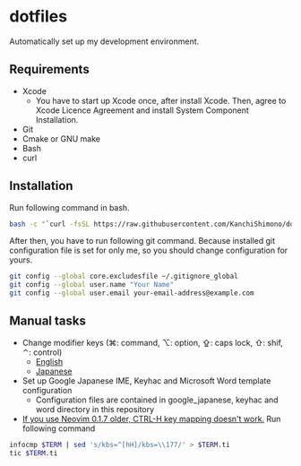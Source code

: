 # dotfiles

Automatically set up my development environment.

## Requirements

- Xcode
	- You have to start up Xcode once, after install Xcode. Then, agree to Xcode
	  Licence Agreement and install System Component Installation.
- Git
- Cmake or GNU make
- Bash
- curl

## Installation

Run following command in bash.
```sh
bash -c "`curl -fsSL https://raw.githubusercontent.com/KanchiShimono/dotfiles/master/install.sh`"
```
After then, you have to run following git command. Because installed git configuration file
is set for only me, so you should change configuration for yours.
```sh
git config --global core.excludesfile ~/.gitignore_global
git config --global user.name "Your Name"
git config --global user.email your-email-address@example.com
```

## Manual tasks

- Change modifier keys (⌘: command, ⌥: option, ⇪: caps lock, ⇧: shif, ⌃: control)
	- [English](https://support.apple.com/kb/PH25240?locale=en_US&viewlocale=en_US)
	- [Japanese](https://support.apple.com/kb/PH25240?viewlocale=ja_JP&locale=ja_JP)
- Set up Google Japanese IME, Keyhac and Microsoft Word template configuration
	- Configuration files are contained in google_japanese, keyhac and word directory
	  in this repository
- [If you use Neovim 0.1.7 older, CTRL-H key mapping doesn't work.](https://github.com/neovim/neovim/wiki/FAQ#my-ctrl-h-mapping-doesnt-work)
  Run following command
```sh
infocmp $TERM | sed 's/kbs=^[hH]/kbs=\\177/' > $TERM.ti
tic $TERM.ti
```

